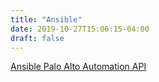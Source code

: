 ```yaml
---
title: "Ansible"
date: 2019-10-27T15:06:15-04:00
draft: false
---
```


[Ansible Palo Alto Automation API](https://live.paloaltonetworks.com/t5/Automation-API-Blog/Ansible-Using-Facts-Modules-to-do-Updates/ba-p/275173)